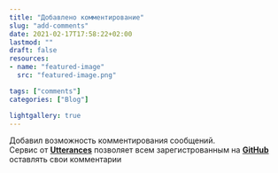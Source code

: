 ```yaml
---
title: "Добавлено комментирование"
slug: "add-comments"
date: 2021-02-17T17:58:22+02:00
lastmod: ""
draft: false
resources:
- name: "featured-image"
  src: "featured-image.png"

tags: ["comments"]
categories: ["Blog"]

lightgallery: true
---
```


Добавил возможность комментирования сообщений.  
Сервис от [**Utterances**](https://utteranc.es/) позволяет всем зарегистрованным на [**GitHub**](https://github.com/) оставлять свои комментарии  
<!--more-->  